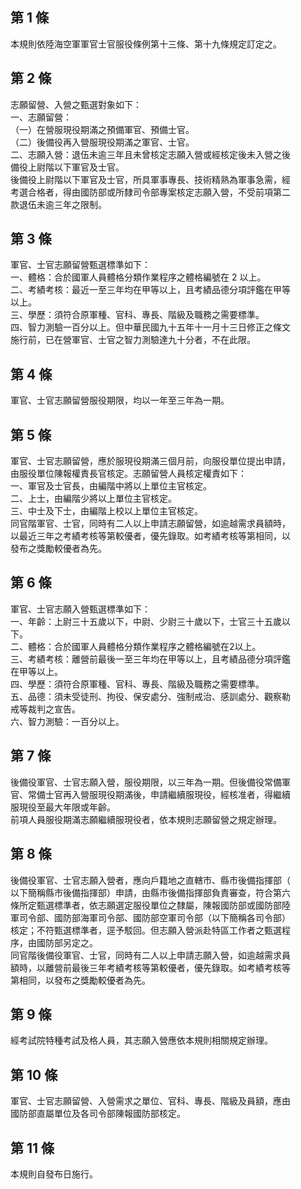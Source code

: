 第 1 條
-------
本規則依陸海空軍軍官士官服役條例第十三條、第十九條規定訂定之。

第 2 條
-------
志願留營、入營之甄選對象如下：  
一、志願留營：  
（一）在營服現役期滿之預備軍官、預備士官。  
（二）後備役再入營服現役期滿之軍官、士官。  
二、志願入營：退伍未逾三年且未曾核定志願入營或經核定後未入營之後  
    備役上尉階以下軍官及士官。  
後備役上尉階以下軍官及士官，所具軍事專長、技術精熟為軍事急需，經  
考選合格者，得由國防部或所隸司令部專案核定志願入營，不受前項第二  
款退伍未逾三年之限制。

第 3 條
-------
軍官、士官志願留營甄選標準如下：  
一、體格：合於國軍人員體格分類作業程序之體格編號在 2  以上。  
二、考績考核：最近一至三年均在甲等以上，且考績品德分項評鑑在甲等  
    以上。  
三、學歷：須符合原軍種、官科、專長、階級及職務之需要標準。  
四、智力測驗一百分以上。但中華民國九十五年十一月十三日修正之條文  
    施行前，已在營軍官、士官之智力測驗達九十分者，不在此限。

第 4 條
-------
軍官、士官志願留營服役期限，均以一年至三年為一期。

第 5 條
-------
軍官、士官志願留營，應於服現役期滿三個月前，向服役單位提出申請，  
由服役單位陳報權責長官核定。志願留營人員核定權責如下：  
一、軍官及士官長，由編階中將以上單位主官核定。  
二、上士，由編階少將以上單位主官核定。  
三、中士及下士，由編階上校以上單位主官核定。  
同官階軍官、士官，同時有二人以上申請志願留營，如逾越需求員額時，  
以最近三年之考績考核等第較優者，優先錄取。如考績考核等第相同，以  
發布之獎勵較優者為先。

第 6 條
-------
軍官、士官志願入營甄選標準如下：  
一、年齡：上尉三十五歲以下，中尉、少尉三十歲以下，士官三十五歲以  
    下。  
二、體格：合於國軍人員體格分類作業程序之體格編號在2以上。  
三、考績考核：離營前最後一至三年均在甲等以上，且考績品德分項評鑑  
    在甲等以上。  
四、學歷：須符合原軍種、官科、專長、階級及職務之需要標準。  
五、品德：須未受徒刑、拘役、保安處分、強制戒治、感訓處分、觀察勒  
    戒等裁判之宣告。  
六、智力測驗：一百分以上。

第 7 條
-------
後備役軍官、士官志願入營，服役期限，以三年為一期。但後備役常備軍  
官、常備士官再入營服現役期滿後，申請繼續服現役，經核准者，得繼續  
服現役至最大年限或年齡。  
前項人員服役期滿志願繼續服現役者，依本規則志願留營之規定辦理。

第 8 條
-------
後備役軍官、士官志願入營者，應向戶籍地之直轄市、縣市後備指揮部（  
以下簡稱縣市後備指揮部）申請，由縣市後備指揮部負責審查，符合第六  
條所定甄選標準者，依志願選定服役單位之隸屬，陳報國防部或國防部陸  
軍司令部、國防部海軍司令部、國防部空軍司令部（以下簡稱各司令部）  
核定；不符甄選標準者，逕予駁回。但志願入營派赴特區工作者之甄選程  
序，由國防部另定之。  
同官階後備役軍官、士官，同時有二人以上申請志願入營，如逾越需求員  
額時，以離營前最後三年考績考核等第較優者，優先錄取。如考績考核等  
第相同，以發布之獎勵較優者為先。

第 9 條
-------
經考試院特種考試及格人員，其志願入營應依本規則相關規定辦理。

第 10 條
--------
軍官、士官志願留營、入營需求之單位、官科、專長、階級及員額，應由  
國防部直屬單位及各司令部陳報國防部核定。

第 11 條
--------
本規則自發布日施行。

